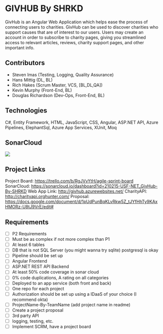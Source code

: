 # GIVHUB By SHRKD

GivHub is an Angular Web Application which helps ease the process of connecting users to charities. GivHub can be used to discover charities who support causes that are of interest to our users. Users may create an account in order to subscribe to charity pages, giving you streamlined access to relevant articles, reviews, charity support pages, and other important info.  

## Contributors
- Steven Imas (Testing, Logging, Quality Assurance)
- Hans Mittig (DL, BL)
- Rich Hakes (Scrum Master, VCS, [BL,DL,QA])
- Kevin Murphy (Front-End, BL)
- Douglas Richardson (Dev-Ops, Front-End, BL)

## Technologies
C#, Entity Framework, HTML, JavaScript, CSS, Angular, ASP.NET API, Azure Pipelines,
ElephantSql, Azure App Services, XUnit, Moq

## SonarCloud
<img src="https://github.com/210215-USF-NET/GivHub-By-SHRKD/blob/Readme/SHRKD_GivHub/SHRKD_GivHub/Images/sonarCloud_scrnsht.png">

## Project Links
Project Board: https://trello.com/b/RgJVvYtH/agile-sprint-board
SonarCloud: https://sonarcloud.io/dashboard?id=210215-USF-NET_GivHub-By-SHRKD
Web App Link: http://givhub.azurewebsites.net/
CharityAPI: http://charityapi.orghunter.com/
Proposal: https://docs.google.com/document/d/1pUdPunBqKLvRkw5Z_tJYfHhTy9KAxHMORz-U8tJ9VrE/edit#


## Requirements
- [ ] P2 Requirements
- [ ] Must be as complex if not more complex than P1
- [ ] At least 6 tables
- [ ] DB that is not SQL Server (you might wanna try sqlite) postgresql is okay
- [ ] Pipeline should be set up
- [ ] Angular Frontend
- [ ] ASP.NET REST API Backend
- [ ] At least 50% code coverage in sonar cloud
- [ ] 0% code duplications, A rating on all categories
- [ ] Deployed to an app service (both front and back)
- [ ] One repo for each project
- [ ] Authorization should be set up using a IDaaS of your choice (I recommend okta)
- [ ] ProjectName-By-TeamName (add project name in readme)
- [ ] Create a project proposal
- [ ] 3rd party API 
- [ ] logging, testing, etc. 
- [ ] Implement SCRM, have a project board
